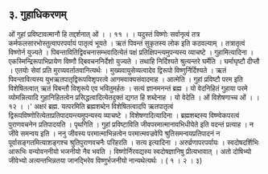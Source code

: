 ## ३. गुहाधिकरणम्
ओं गुहां प्रविष्टावत्मानौ हि तद्दर्शनात् ओं । । ११ । ।
यदुस्तं विष्णोः सर्वानृत्वं तत्र कर्मफलसारभोस्तुत्वापरपर्यायं पातृत्वं भूयते । ऋतं पिवन्तं
सुकृतस्य लोक इति कठवल्याम् । तत्रातृत्वं विष्णोर्न युज्यते । पिबन्तावितिद्विवचनासम्भवादित्येतं पक्षं प्रतिक्षिपन्त्यमुपन्यस्य व्याचष्टे । गुहामित्यादिना ।
एकस्मिन्द्रिरूपाभिप्रायेण विष्णौ द्बिवचननिर्देशो युज्यते । तथाहि निर्दिश्यते श्रुत्यन्तरे घर्मेति ।
घर्माघृष्टौ दीप्तौ । एतयोः सेवां प्रति मुरव्यवर्तातवानित्यर्थः । मुख्यवायुसेव्यत्वादेव द्विरूपो
विष्णुर्निर्दिश्यते । ऋतं पिवन्तावित्यस्य युभऋतपातृद्विरूपविशृपरत्वे आगमवाक्यसंवादमाह ।
आत्मेति । गुहां प्रविष्टौ परम इति विशेषितत्वात् ऋतं पिबन्तौ विशृरूपे एव भवितुमर्हतः ।
सत्यं ज्ञानमनन्तं ब्रह्म । यो वेदनिहितं गुहाया परमे व्योमन्नित्यादि गुहानिहितत्वेन
प्रसिद्धत्वादित्येतदुक्तं द्यगत हि शब्देनाह । यो वेदेति ।
ओं विशेषणाच्च ओं । । १२ । ।'
अक्षरं ब्रह्म. यत्परमिति ब्रह्मशब्देन विशेषितत्वादपि ऋतपातृत्वं
द्विरूपविष्णोरित्येताप्रतिपादयन्त्यमुपन्यस्य व्याचष्टे । विशेषणादित्यादिना । ब्रह्मशब्दस्य
विष्ण्वेकपरत्वं पुराणवचनेन प्रतिपादयति । पृथगिति । गुहां प्रविष्टाविति
जीवपरमात्मानावभिधीयेते इति वदन्तं प्रत्याह । न जीवे समन्वय इति । ननु जीवस्य
परमात्माभिन्नत्वेन परमात्मवज्रवेपि श्रुतिसमन्वयप्रतिपादनं न पूर्वासङ्गतमित्याशङ्गश्च
श्रुतिपुराणवचनैः परिहरति । सत्य इत्यादिना । अरुर्व्रणापरपर्यायः । स्वदोषदर्शिभिः आरूभिः
वन्योवननीयो भजनीयो नैव भवति । विष्णोर्निरवद्यस्य स्वदोषज्ञानिषु प्रीत्यभावात् । अतो
दोषिभ्यो जीवेभ्यो अत्यन्तभिन्नतया जानद्भिरेव विष्णुर्भजनीयो नान्यथेत्यर्थः । ( १ । २ । ३)
